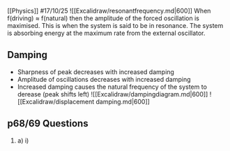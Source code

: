 [[Physics]]
#17/10/25 
![[Excalidraw/resonantfrequency.md|600]]
When f(driving) ≈ f(natural) then the amplitude of the forced oscillation is maximised. This is when the system is said to be in resonance. The system is absorbing energy at the maximum rate from the external oscillator.
## Damping
- Sharpness of peak decreases with increased damping
- Amplitude of oscillations decreases with increased damping
- Increased damping causes the natural frequency of the system to derease (peak shifts left)
![[Excalidraw/dampingdiagram.md|600]]
![[Excalidraw/displacement damping.md|600]]
## p68/69 Questions
1) a) i) 